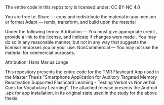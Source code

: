 The entire code in this repository is licensed under: CC BY-NC 4.0

You are free to:
Share — copy and redistribute the material in any medium or format
Adapt — remix, transform, and build upon the material

Under the following terms:
Attribution — You must give appropriate credit , provide a link to the license, and indicate if changes were made . You may do so in any reasonable manner, but not in any way that suggests the licensor endorses you or your use.
NonCommercial — You may not use the material for commercial purposes.

Attribution: Hans Marius Lange

This repository presents the entire code for the TMR Flashcard App used in the Master Thesis "Smartphone Application for Auditory Targeted Memory Reactivation Supported Flashcard Learning - Testing Verbal vs Nonverbal Cues for Vocabulary Learning". The attached release presents the Android .apk for app installation, in its original state used in the study for the above thesis.


